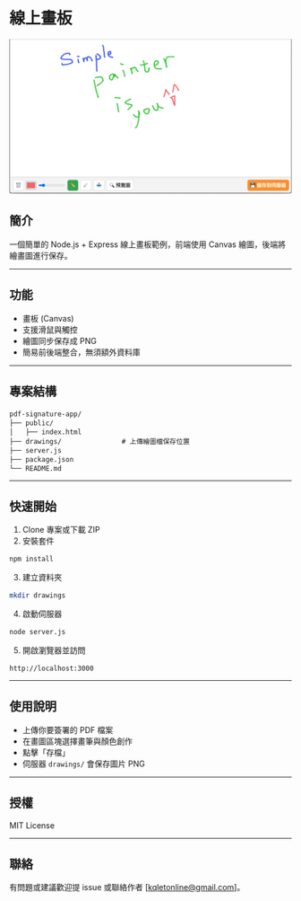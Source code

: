 # 線上畫板

![](./document/simple-painter.png)

## 簡介
一個簡單的 Node.js + Express 線上畫板範例，前端使用 Canvas 繪圖，後端將繪畫圖進行保存。

---

## 功能

- 畫板 (Canvas)
- 支援滑鼠與觸控
- 繪圖同步保存成 PNG
- 簡易前後端整合，無須額外資料庫

---

## 專案結構

```
pdf-signature-app/
├── public/
│   ├── index.html
├── drawings/               # 上傳繪圖檔保存位置
├── server.js
├── package.json
└── README.md
```

---

## 快速開始

1. Clone 專案或下載 ZIP  
2. 安裝套件

```bash
npm install
```

3. 建立資料夾

```bash
mkdir drawings
```

4. 啟動伺服器

```bash
node server.js
```

5. 開啟瀏覽器並訪問

```
http://localhost:3000
```

---

## 使用說明

- 上傳你要簽署的 PDF 檔案  
- 在畫圖區塊選擇畫筆與顏色創作
- 點擊「存檔」  
- 伺服器 `drawings/` 會保存圖片 PNG  

---

## 授權

MIT License

---

## 聯絡

有問題或建議歡迎提 issue 或聯絡作者 [kqletonline@gmail.com]。
